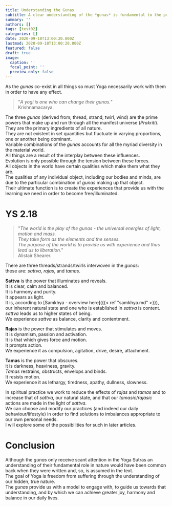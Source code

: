 ```yaml
---
title: Understanding the Gunas
subtitle: A clear understanding of the *gunas* is fundamental to the practice of Yoga.
summary: ''
authors: []
tags: [test02]
categories: []
date: 2020-09-18T13:00:20.000Z
lastmod: 2020-09-18T13:00:20.000Z
featured: false
draft: true
image:
  caption: ''
  focal_point: ''
  preview_only: false
---
```


As the _gunas_ co-exist in all things so must Yoga necessarily work with them in order to have any effect.

> "_A yogi is one who can change their gunas._"<br>
> Krishnamacarya.

The three _gunas_ (derived from; thread, strand, twirl, wind) are the prime powers that make up and run through all the manifest universe (_Prakriti_).<br>
They are the primary ingredients of all nature.<br>
They are not existent in set quantities but fluctuate in varying proportions, one or another being dominant.<br>
Variable combinations of the _gunas_ accounts for all the myriad diversity in the material world.<br>
All things are a result of the interplay between these influences.<br>
Evolution is only possible through the tension between these forces.<br>
All objects in the world have certain qualities which make them what they are.<br>
The qualities of any individual object, including our bodies and minds, are due to the particular combination of _gunas_ making up that object.<br>
Their ultimate function is to create the experiences that provide us with the learning we need in order to become free/illuminated.

# YS 2.18

> "_The world is the play of the gunas - the universal energies of light, motion and mass.<br>
> They take form as the elements and the senses.<br>
> The purpose of the world is to provide us with experience and thus lead us to liberation._"<br>
> Alistair Shearer.

There are three threads/strands/twirls interwoven in the _gunas_:<br>
these are: _sattva_, _rajas_, and _tamas_.

**Sattva** is the power that illuminates and reveals.<br>
It is clear, calm and balanced.<br>
It is harmony and purity.<br>
It appears as light.<br>
It is, according to [Samkhya - overview here]({{< ref "samkhya.md" >}}), our inherent natural state and one who is established in _sattva_ is content.<br>
_sattva_ leads us to higher states of being.<br>
We experience _sattva_ as balance, clarity and contentment.

**Rajas** is the power that stimulates and moves.<br>
It is dynamism, passion and activation.<br>
It is that which gives force and motion.<br>
It prompts action.<br>
We experience it as compulsion, agitation, drive, desire, attachment.

**Tamas** is the power that obscures.<br>
it is darkness, heaviness, gravity.<br>
_Tamas_ restrains, obstructs, envelops and binds.<br>
It resists motion.<br>
We experience it as lethargy, tiredness, apathy, dullness, slowness.

In spiritual practice we work to reduce the effects of _rajas_ and _tamas_ and to increase that of _sattva_, our natural state, and that our _tamasic_/_rajasic_ actions are made in the light of _sattva_.<br>
We can choose and modify our practices (and indeed our daily behaviour/lifestyle) in order to find solutions to imbalances appropriate to our own personal needs.<br>
I will explore some of the possibilities for such in later articles.

# Conclusion

Although the _gunas_ only receive scant attention in the Yoga Sutras an understanding of their fundamental role in nature would have been common back when they were written and, so, is assumed in the text.<br>
The goal of Yoga is freedom from suffering through the understanding of our hidden, true nature.<br>
The _gunas_ provide us with a model to engage with, to guide us towards that understanding, and by which we can achieve greater joy, harmony and balance in our daily lives.
